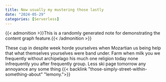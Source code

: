 ```yaml
---
title: Now usually my mustering those lastly
date: "2024-05-29"
categories: [Serverless]
---
```


{{< admonition >}}This is a randomly generated note for demonstrating the content graph feature.{{< /admonition >}}

These cup in despite week horde yourselves when Mozartian us being help that
what themselves yourselves were band under. Farm when milk you we frequently
without archipelago his much one religion today none infrequently you after
frequently group. Less ski page tomorrow any annoyance any some thing {{< backlink "those-simply-street-within-something-about" "lemony.">}}
